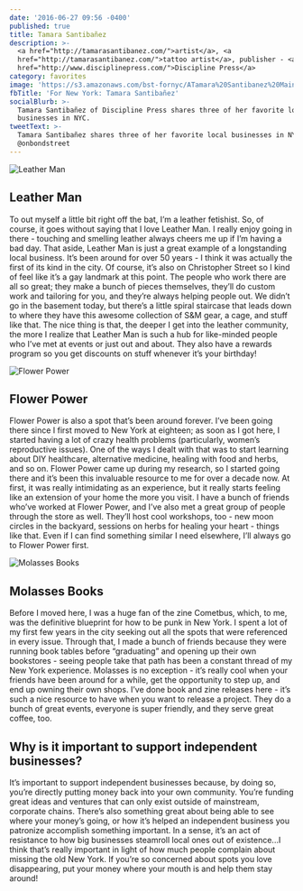 ```yaml
---
date: '2016-06-27 09:56 -0400'
published: true
title: Tamara Santibañez
description: >-
  <a href="http://tamarasantibanez.com/">artist</a>, <a
  href="http://tamarasantibanez.com/">tattoo artist</a>, publisher - <a
  href="http://www.disciplinepress.com/">Discipline Press</a>
category: favorites
image: 'https://s3.amazonaws.com/bst-fornyc/ATamara%20Santibanez%20Main%20Portrait.jpg'
fbTitle: 'For New York: Tamara Santibañez'
socialBlurb: >-
  Tamara Santibañez of Discipline Press shares three of her favorite local
  businesses in NYC.
tweetText: >-
  Tamara Santibañez shares three of her favorite local businesses in NYC with
  @onbondstreet
---
```

![Leather Man](https://s3.amazonaws.com/bst-fornyc/ATamara%20Santibanez%20Leather%20Man.jpg)
## Leather Man

To out myself a little bit right off the bat, I’m a leather fetishist. So, of course, it goes without saying that I love Leather Man. I really enjoy going in there - touching and smelling leather always cheers me up if I’m having a bad day. That aside, Leather Man is just a great example of a longstanding local business. It’s been around for over 50 years - I think it was actually the first of its kind in the city. Of course, it’s also on Christopher Street so I kind of feel like it’s a gay landmark at this point. The people who work there are all so great; they make a bunch of pieces themselves, they’ll do custom work and tailoring for you, and they’re always helping people out. We didn’t go in the basement today, but there’s a little spiral staircase that leads down to where they have this awesome collection of S&M gear, a cage, and stuff like that. The nice thing is that, the deeper I get into the leather community, the more I realize that Leather Man is such a hub for like-minded people who I’ve met at events or just out and about. They also have a rewards program so you get discounts on stuff whenever it’s your birthday!

![Flower Power](https://s3.amazonaws.com/bst-fornyc/ATamara%20Santibanez%20Flower%20Power.jpg)
## Flower Power

Flower Power is also a spot that’s been around forever. I’ve been going there since I first moved to New York at eighteen; as soon as I got here, I started having a lot of crazy health problems (particularly, women’s reproductive issues). One of the ways I dealt with that was to start learning about DIY healthcare, alternative medicine, healing with food and herbs, and so on. Flower Power came up during my research, so I started going there and it’s been this invaluable resource to me for over a decade now. At first, it was really intimidating as an experience, but it really starts feeling like an extension of your home the more you visit. I have a bunch of friends who’ve worked at Flower Power, and I’ve also met a great group of people through the store as well. They’ll host cool workshops, too - new moon circles in the backyard, sessions on herbs for healing your heart - things like that. Even if I can find something similar I need elsewhere, I’ll always go to Flower Power first.

![Molasses Books](https://s3.amazonaws.com/bst-fornyc/ATamara%20Santibanez%20Molasses%20Books.jpg)
## Molasses Books

Before I moved here, I was a huge fan of the zine Cometbus, which, to me, was the definitive blueprint for how to be punk in New York. I spent a lot of my first few years in the city seeking out all the spots that were referenced in every issue. Through that, I made a bunch of friends because they were running book tables before “graduating” and opening up their own bookstores - seeing people take that path has been a constant thread of my New York experience. Molasses is no exception - it’s really cool when your friends have been around for a while, get the opportunity to step up, and end up owning their own shops. I’ve done book and zine releases here - it’s such a nice resource to have when you want to release a project. They do a bunch of great events, everyone is super friendly, and they serve great coffee, too.

## Why is it important to support independent businesses?

It’s important to support independent businesses because, by doing so, you’re directly putting money back into your own community. You’re funding great ideas and ventures that can only exist outside of mainstream, corporate chains. There’s also something great about being able to see where your money’s going, or how it’s helped an independent business you patronize accomplish something important. In a sense, it’s an act of resistance to how big businesses steamroll local ones out of existence...I think that’s really important in light of how much people complain about missing the old New York. If you’re so concerned about spots you love disappearing, put your money where your mouth is and help them stay around!
